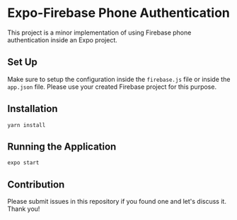 # Expo-Firebase Phone Authentication

This project is a minor implementation of using Firebase phone authentication inside an Expo project.

## Set Up

Make sure to setup the configuration inside the `firebase.js` file or inside the `app.json` file. Please use your created Firebase project for this purpose.

## Installation

`yarn install`

## Running the Application

`expo start`

## Contribution

Please submit issues in this repository if you found one and let's discuss it. Thank you!

